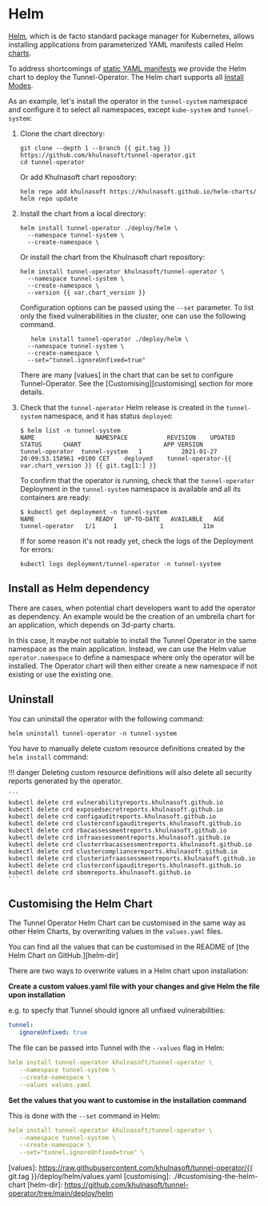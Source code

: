 # Helm

[Helm], which is de facto standard package manager for Kubernetes, allows installing applications from parameterized
YAML manifests called Helm [charts].

To address shortcomings of [static YAML manifests](./kubectl.md) we provide the Helm chart to deploy the Tunnel-Operator.
The Helm chart supports all [Install Modes](./configuration.md#install-modes).

As an example, let's install the operator in the `tunnel-system` namespace and configure it to select all namespaces,
except `kube-system` and `tunnel-system`:

1. Clone the chart directory:
   ```
   git clone --depth 1 --branch {{ git.tag }} https://github.com/khulnasoft/tunnel-operator.git
   cd tunnel-operator
   ```
   Or add Khulnasoft chart repository:
   ```
   helm repo add khulnasoft https://khulnasoft.github.io/helm-charts/
   helm repo update
   ```
2. Install the chart from a local directory:
   ```
   helm install tunnel-operator ./deploy/helm \
     --namespace tunnel-system \
     --create-namespace \
   ```
   Or install the chart from the Khulnasoft chart repository:
   ```
   helm install tunnel-operator khulnasoft/tunnel-operator \
     --namespace tunnel-system \
     --create-namespace \
     --version {{ var.chart_version }}
   ```

   Configuration options can be passed using the `--set` parameter. To list only the fixed vulnerabilities in the cluster, one can use the following command.
   ```
      helm install tunnel-operator ./deploy/helm \
     --namespace tunnel-system \
     --create-namespace \
     --set="tunnel.ignoreUnfixed=true"
   ```
   
   There are many [values] in the chart that can be set to configure Tunnel-Operator. See the [Customising][customising] section for more details.
4. Check that the `tunnel-operator` Helm release is created in the `tunnel-system` namespace, and it has status
   `deployed`:
   ```console
   $ helm list -n tunnel-system
   NAME              	NAMESPACE         	REVISION	UPDATED                             	STATUS  	CHART                   	APP VERSION
   tunnel-operator	tunnel-system	1       	2021-01-27 20:09:53.158961 +0100 CET	deployed	tunnel-operator-{{ var.chart_version }}	{{ git.tag[1:] }}
   ```
   To confirm that the operator is running, check that the `tunnel-operator` Deployment in the `tunnel-system`
   namespace is available and all its containers are ready:
   ```console
   $ kubectl get deployment -n tunnel-system
   NAME                 READY   UP-TO-DATE   AVAILABLE   AGE
   tunnel-operator   1/1     1            1           11m
   ```
   If for some reason it's not ready yet, check the logs of the Deployment for errors:
   ```
   kubectl logs deployment/tunnel-operator -n tunnel-system
   ```

## Install as Helm dependency

There are cases, when potential chart developers want to add the operator as dependency. An example would be the creation of an umbrella chart for an application, which depends on 3d-party charts.

In this case, It maybe not suitable to install the Tunnel Operator in the same namespace as the main application. Instead, we can use the Helm value `operator.namespace` to define a namespace where only the operator will be installed. The Operator chart will then either create a new namespace if not existing or use the existing one.

## Uninstall

You can uninstall the operator with the following command:

```
helm uninstall tunnel-operator -n tunnel-system
```

You have to manually delete custom resource definitions created by the `helm install` command:

!!! danger
    Deleting custom resource definitions will also delete all security reports generated by the operator.

    ```
    kubectl delete crd vulnerabilityreports.khulnasoft.github.io
    kubectl delete crd exposedsecretreports.khulnasoft.github.io
    kubectl delete crd configauditreports.khulnasoft.github.io
    kubectl delete crd clusterconfigauditreports.khulnasoft.github.io
    kubectl delete crd rbacassessmentreports.khulnasoft.github.io
    kubectl delete crd infraassessmentreports.khulnasoft.github.io
    kubectl delete crd clusterrbacassessmentreports.khulnasoft.github.io
    kubectl delete crd clustercompliancereports.khulnasoft.github.io
    kubectl delete crd clusterinfraassessmentreports.khulnasoft.github.io
    kubectl delete crd clusterconfigauditreports.khulnasoft.github.io
    kubectl delete crd sbomreports.khulnasoft.github.io
    ```

## Customising the Helm Chart

The Tunnel Operator Helm Chart can be customised in the same way as other Helm Charts, by overwriting values in the `values.yaml` files.

You can find all the values that can be customised in the README of [the Helm Chart on GitHub.][helm-dir]

There are two ways to overwrite values in a Helm chart upon installation:

**Create a custom values.yaml file with your changes and give Helm the file upon installation**

   e.g. to specfy that Tunnel should ignore all unfixed vulnerabilities:
   ```yaml
   tunnel:
      ignoreUnfixed: true
   ```

   The file can be passed into Tunnel with the `--values` flag in Helm:

   ```yaml
   helm install tunnel-operator khulnasoft/tunnel-operator \
      --namespace tunnel-system \
      --create-namespace \
      --values values.yaml
   ```

**Set the values that you want to customise in the installation command**

   This is done with the `--set` command in Helm:

   ```yaml
   helm install tunnel-operator khulnasoft/tunnel-operator \
      --namespace tunnel-system \
      --create-namespace \
      --set="tunnel.ignoreUnfixed=true" \
   ```

[Helm]: https://helm.sh/
[charts]: https://helm.sh/docs/topics/charts/
[values]: https://raw.githubusercontent.com/khulnasoft/tunnel-operator/{{ git.tag }}/deploy/helm/values.yaml
[customising]: ./#customising-the-helm-chart
[helm-dir]: https://github.com/khulnasoft/tunnel-operator/tree/main/deploy/helm
